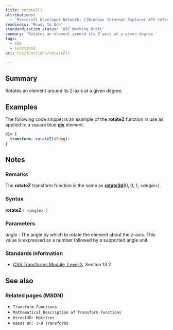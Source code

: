 ```yaml
---
title: rotateZ()
attributions:
  - 'Microsoft Developer Network: [[Windows Internet Explorer API reference](http://msdn.microsoft.com/en-us/library/ie/hh828809%28v=vs.85%29.aspx) Article]'
readiness: 'Ready to Use'
standardization_status: 'W3C Working Draft'
summary: 'Rotates an element around its Z-axis at a given degree.'
tags:
  - CSS
  - Functions
uri: css/functions/rotateZ()

---
```

## <span>Summary</span>

Rotates an element around its Z-axis at a given degree.

## <span>Examples</span>

The following code snippet is an example of the **rotateZ** function in use as applied to a square blue [**div**](/html/elements/div) element.

``` css
div {
  transform: rotateZ(45deg);
}
```

## <span>Notes</span>

### <span>Remarks</span>

The **rotateZ** transform function is the same as [**rotate3d**](/css/functions/rotate3d())(0, 0, 1, \<*angle*\>).

### <span>Syntax</span>

**rotateZ** `( <angle> )`

### <span>Parameters</span>

*angle*
:   The angle by which to rotate the element about the *z*-axis. This value is expressed as a number followed by a supported angle unit.

### <span>Standards information</span>

-   [CSS Transforms Module, Level 3](http://go.microsoft.com/fwlink/p/?LinkID=223145), Section 13.2

## <span>See also</span>

### <span>Related pages (MSDN)</span>

-   `Transform Functions`
-   `Mathematical Description of Transform Functions`
-   `Direct3D: Matrices`
-   `Hands On: 3-D Transforms`
